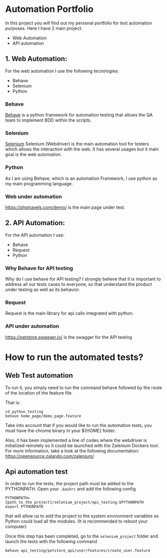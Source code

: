 # Automation Portfolio
In this project you will find out my personal portfolio for test automation purposes.
Here I have 2 main project:
- Web Automation
- API automation

## 1. Web Automation:
For the web automation I use the following tecnologies:
- Behave
- Selenium
- Python

### Behave 
[Behave](https://behave.readthedocs.io/en/latest/) is a python framework for automation testing that allows the QA team to implement BDD within the scripts.


### Selenium
[Selenium](https://www.selenium.dev/) Selenium (Webdriver) is the main automation tool for testers which allows the interaction with the web. It has several usages but it main goal is the web automation. 

### Python
As I am using Behave, which is an automation Framework, I use python as my main programming language.

### Web under automation
https://phptravels.com/demo/ is the main page under test.


## 2. API Automation:
For the API automation I use:
- Behave
- Request
- Python

### Why Behave for API testing
Why do I use behave for API testing? I strongly believe that it is important to address all our tests cases to everyone, so that understand the product under testing as well as its behavior. 

### Request
Request is the main library for api calls integrated with python.

### API under automation 
https://petstore.swagger.io/ is the swagger for the API testing


# How to run the automated tests?
## Web Test automation
To run it, you simply need to run the command behave followed by the route of the location of the feature file.

That is: 
```
cd python_testing
behave home_page/demo_page.feature
```
Take into account that if you would like to run the automation tests, you must have the chrome binary in your ${HOME} folder. 

Also, it has been implemented a line of codes where the webdriver is initialized remotely so it could be launched with the Zalenium Dockers tool. For more information, take a look at the following documentation: 
https://opensource.zalando.com/zalenium/


## Api automation test
In order to run the tests, the project path must be added to the PYTHONPATH. 
Open your `.bashrc` and add the following config
```
PYTHONPATH={path_to_the_project}/selenium_project/api_testing:$PYTHONPATH
export PYTHONPATH
```
that will allow us to add the project to the system environment variables so Python could load all the modules. (It is recommended to reboot your computer)

Once this step has been completed, go to the `selenium_project` folder and launch the tests with the following command
```
behave api_testing/petstore_api/user/features/create_user.feature
```